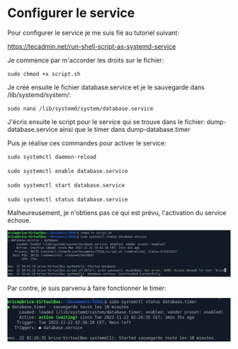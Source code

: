 # Configurer le service

Pour configurer le service je me suis fié au tutoriel suivant:

https://tecadmin.net/run-shell-script-as-systemd-service

Je commence par m'accorder les droits sur le fichier:

````shell
sudo chmod +x script.sh
````

Je créé ensuite le fichier database.service et je le sauvegarde dans /lib/systemd/system/:

````shell
sudo nano /lib/systemd/system/database.service
````

J'écris ensuite le script pour le service qui se trouve dans le fichier: dump-database.service ainsi que le timer dans dump-database.timer

Puis je réalise ces commandes pour activer le service:
````shell
sudo systemctl daemon-reload

sudo systemctl enable database.service

sudo systemctl start database.service

sudo systemctl status database.service
````

Malheureusement, je n'obtiens pas ce qui est prévu, l'activation du service échoue.

![image](Linux\Images\TDSQL5.png)

Par contre, je suis parvenu à faire fonctionner le timer:

![image](Linux\Images\TDSQL6.png)


